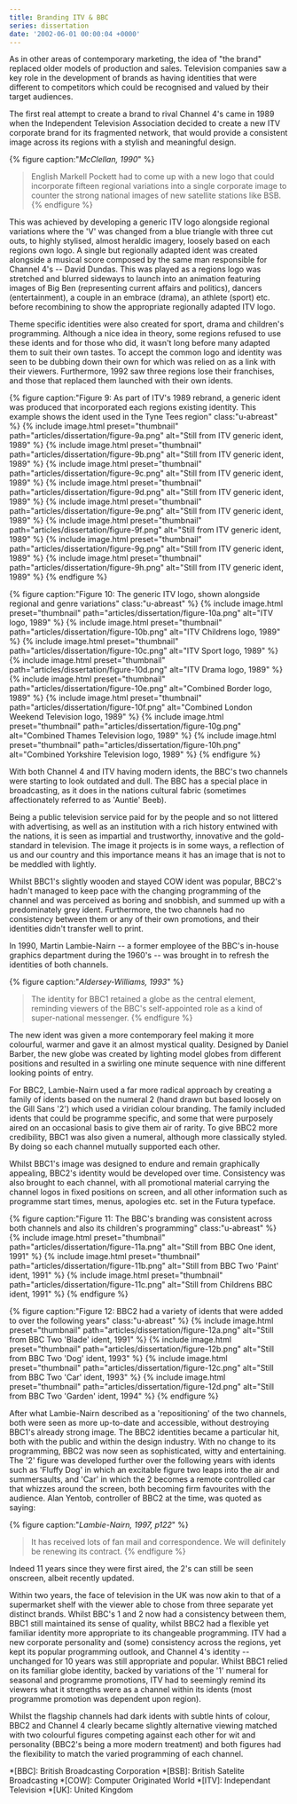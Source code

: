```yaml
---
title: Branding ITV & BBC
series: dissertation
date: '2002-06-01 00:00:04 +0000'
---
```

As in other areas of contemporary marketing, the idea of "the brand" replaced older models of production and sales. Television companies saw a key role in the development of brands as having identities that were different to competitors which could be recognised and valued by their target audiences.

The first real attempt to create a brand to rival Channel 4's came in 1989 when the Independent Television Association decided to create a new ITV corporate brand for its fragmented network, that would provide a consistent image across its regions with a stylish and meaningful design.

{% figure caption:"<cite>McClellan, 1990</cite>" %}
> English Markell Pockett had to come up with a new logo that could incorporate fifteen regional variations into a single corporate image to counter the strong national images of new satellite stations like BSB.
{% endfigure %}

This was achieved by developing a generic ITV logo alongside regional variations where the 'V' was changed from a blue triangle with three cut outs, to highly stylised, almost heraldic imagery, loosely based on each regions own logo. A single but regionally adapted ident was created alongside a musical score composed by the same man responsible for Channel 4's -- David Dundas. This was played as a regions logo was stretched and blurred sideways to launch into an animation featuring images of Big Ben (representing current affairs and politics), dancers (entertainment), a couple in an embrace (drama), an athlete (sport) etc. before recombining to show the appropriate regionally adapted ITV logo.

Theme specific identities were also created for sport, drama and children's programming. Although a nice idea in theory, some regions refused to use these idents and for those who did, it wasn't long before many adapted them to suit their own tastes. To accept the common logo and identity was seen to be dubbing down their own for which was relied on as a link with their viewers. Furthermore, 1992 saw three regions lose their franchises, and those that replaced them launched with their own idents.

{% figure caption:"Figure 9: As part of ITV's 1989 rebrand, a generic ident was produced that incorporated each regions existing identity. This example shows the ident used in the Tyne Tees region" class:"u-abreast" %}
{% include image.html preset="thumbnail" path="articles/dissertation/figure-9a.png" alt="Still from ITV generic ident, 1989" %}
{% include image.html preset="thumbnail" path="articles/dissertation/figure-9b.png" alt="Still from ITV generic ident, 1989" %}
{% include image.html preset="thumbnail" path="articles/dissertation/figure-9c.png" alt="Still from ITV generic ident, 1989" %}
{% include image.html preset="thumbnail" path="articles/dissertation/figure-9d.png" alt="Still from ITV generic ident, 1989" %}
{% include image.html preset="thumbnail" path="articles/dissertation/figure-9e.png" alt="Still from ITV generic ident, 1989" %}
{% include image.html preset="thumbnail" path="articles/dissertation/figure-9f.png" alt="Still from ITV generic ident, 1989" %}
{% include image.html preset="thumbnail" path="articles/dissertation/figure-9g.png" alt="Still from ITV generic ident, 1989" %}
{% include image.html preset="thumbnail" path="articles/dissertation/figure-9h.png" alt="Still from ITV generic ident, 1989" %}
{% endfigure %}

{% figure caption:"Figure 10: The generic ITV logo, shown alongside regional and genre variations" class:"u-abreast" %}
{% include image.html preset="thumbnail" path="articles/dissertation/figure-10a.png" alt="ITV logo, 1989" %}
{% include image.html preset="thumbnail" path="articles/dissertation/figure-10b.png" alt="ITV Childrens logo, 1989" %}
{% include image.html preset="thumbnail" path="articles/dissertation/figure-10c.png" alt="ITV Sport logo, 1989" %}
{% include image.html preset="thumbnail" path="articles/dissertation/figure-10d.png" alt="ITV Drama logo, 1989" %}
{% include image.html preset="thumbnail" path="articles/dissertation/figure-10e.png" alt="Combined Border logo, 1989" %}
{% include image.html preset="thumbnail" path="articles/dissertation/figure-10f.png" alt="Combined London Weekend Television logo, 1989" %}
{% include image.html preset="thumbnail" path="articles/dissertation/figure-10g.png" alt="Combined Thames Television logo, 1989" %}
{% include image.html preset="thumbnail" path="articles/dissertation/figure-10h.png" alt="Combined Yorkshire Television logo, 1989" %}
{% endfigure %}

With both Channel 4 and ITV having modern idents, the BBC's two channels were starting to look outdated and dull. The BBC has a special place in broadcasting, as it does in the nations cultural fabric (sometimes affectionately referred to as 'Auntie' Beeb).

Being a public television service paid for by the people and so not littered with advertising, as well as an institution with a rich history entwined with the nations, it is seen as impartial and trustworthy, innovative and the gold-standard in television. The image it projects is in some ways, a reflection of us and our country and this importance means it has an image that is not to be meddled with lightly.

Whilst BBC1's slightly wooden and stayed COW ident was popular, BBC2's hadn't managed to keep pace with the changing programming of the channel and was perceived as boring and snobbish, and summed up with a predominately grey ident. Furthermore, the two channels had no consistency between them or any of their own promotions, and their identities didn't transfer well to print.

In 1990, Martin Lambie-Nairn -- a former employee of the BBC's in-house graphics department during the 1960's -- was brought in to refresh the identities of both channels.

{% figure caption:"<cite>Aldersey-Williams, 1993</cite>" %}
> The identity for BBC1 retained a globe as the central element, reminding viewers of the BBC's self-appointed role as a kind of super-national messenger.
{% endfigure %}

The new ident was given a more contemporary feel making it more colourful, warmer and gave it an almost mystical quality. Designed by Daniel Barber, the new globe was created by lighting model globes from different positions and resulted in a swirling one minute sequence with nine different looking points of entry.

For BBC2, Lambie-Nairn used a far more radical approach by creating a family of idents based on the numeral 2 (hand drawn but based loosely on the Gill Sans '2') which used a viridian colour branding. The family included idents that could be programme specific, and some that were purposely aired on an occasional basis to give them air of rarity. To give BBC2 more credibility, BBC1 was also given a numeral, although more classically styled. By doing so each channel mutually supported each other.

Whilst BBC1's image was designed to endure and remain graphically appealing, BBC2's identity would be developed over time. Consistency was also brought to each channel, with all promotional material carrying the channel logos in fixed positions on screen, and all other information such as programme start times, menus, apologies etc. set in the Futura typeface.

{% figure caption:"Figure 11: The BBC's branding was consistent across both channels and also its children's programming" class:"u-abreast" %}
{% include image.html preset="thumbnail" path="articles/dissertation/figure-11a.png" alt="Still from BBC One ident, 1991" %}
{% include image.html preset="thumbnail" path="articles/dissertation/figure-11b.png" alt="Still from BBC Two 'Paint' ident, 1991" %}
{% include image.html preset="thumbnail" path="articles/dissertation/figure-11c.png" alt="Still from Childrens BBC ident, 1991" %}
{% endfigure %}

{% figure caption:"Figure 12: BBC2 had a variety of idents that were added to over the following years" class:"u-abreast" %}
{% include image.html preset="thumbnail" path="articles/dissertation/figure-12a.png" alt="Still from BBC Two 'Blade' ident, 1991" %}
{% include image.html preset="thumbnail" path="articles/dissertation/figure-12b.png" alt="Still from BBC Two 'Dog' ident, 1993" %}
{% include image.html preset="thumbnail" path="articles/dissertation/figure-12c.png" alt="Still from BBC Two 'Car' ident, 1993" %}
{% include image.html preset="thumbnail" path="articles/dissertation/figure-12d.png" alt="Still from BBC Two 'Garden' ident, 1994" %}
{% endfigure %}

After what Lambie-Nairn described as a 'repositioning' of the two channels, both were seen as more up-to-date and accessible, without destroying BBC1's already strong image. The BBC2 identities became a particular hit, both with the public and within the design industry. With no change to its programming, BBC2 was now seen as sophisticated, witty and entertaining. The '2' figure was developed further over the following years with idents such as 'Fluffy Dog' in which an excitable figure two leaps into the air and summersaults, and 'Car' in which the 2 becomes a remote controlled car that whizzes around the screen, both becoming firm favourites with the audience. Alan Yentob, controller of BBC2 at the time, was quoted as saying:

{% figure caption:"<cite>Lambie-Nairn, 1997, p122</cite>" %}
> It has received lots of fan mail and correspondence. We will definitely be renewing its contract.
{% endfigure %}

Indeed 11 years since they were first aired, the 2's can still be seen onscreen, albeit recently updated.

Within two years, the face of television in the UK was now akin to that of a supermarket shelf with the viewer able to chose from three separate yet distinct brands. Whilst BBC's 1 and 2 now had a consistency between them, BBC1 still maintained its sense of quality, whilst BBC2 had a flexible yet familiar identity more appropriate to its changeable programming. ITV had a new corporate personality and (some) consistency across the regions, yet kept its popular programming outlook, and Channel 4's identity -- unchanged for 10 years was still appropriate and popular. Whilst BBC1 relied on its familiar globe identity, backed by variations of the '1' numeral for seasonal and programme promotions, ITV had to seemingly remind its viewers what it strengths were as a channel within its idents (most programme promotion was dependent upon region).

Whilst the flagship channels had dark idents with subtle hints of colour, BBC2 and Channel 4 clearly became slightly alternative viewing matched with two colourful figures competing against each other for wit and personality (BBC2's being a more modern treatment) and both figures had the flexibility to match the varied programming of each channel.

*[BBC]: British Broadcasting Corporation
*[BSB]: British Satelite Broadcasting
*[COW]: Computer Originated World
*[ITV]: Independant Television
*[UK]: United Kingdom
